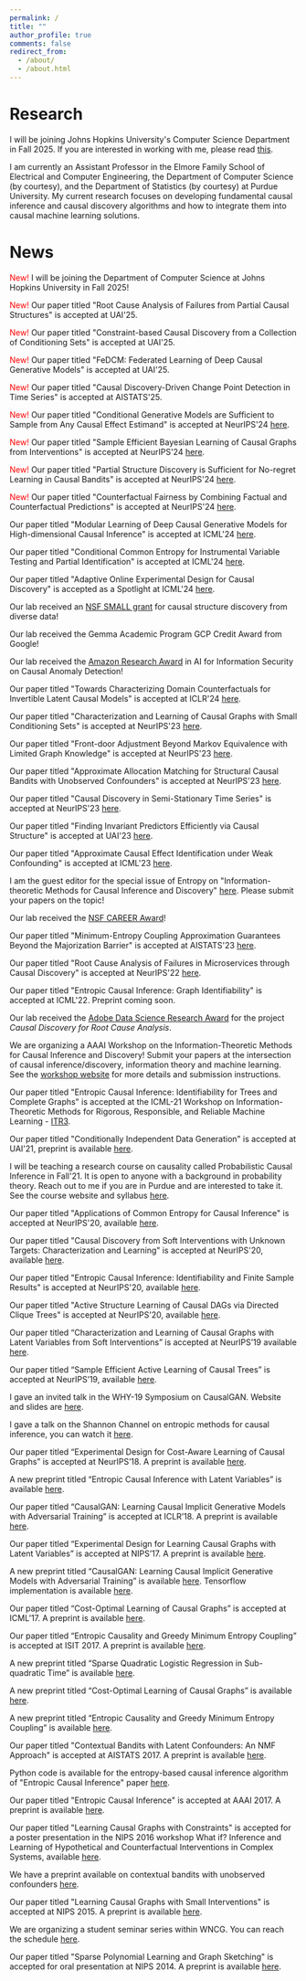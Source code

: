 ```yaml
---
permalink: /
title: ""
author_profile: true
comments: false
redirect_from: 
  - /about/
  - /about.html
---
```


Research
======
I will be joining Johns Hopkins University's Computer Science Department in Fall 2025. If you are interested in working with me, please read [this](https://www.muratkocaoglu.com/prospective).

I am currently an Assistant Professor in the Elmore Family School of Electrical and Computer Engineering, the Department of Computer Science (by courtesy), and the Department of Statistics (by courtesy) at Purdue University.  My current research focuses on developing fundamental causal inference and causal discovery algorithms and how to integrate them into causal machine learning solutions.  

News
======
<span style="color:red"> New! </span> I will be joining the Department of Computer Science at Johns Hopkins University in Fall 2025!

<span style="color:red"> New! </span> Our paper titled "Root Cause Analysis of Failures from Partial Causal Structures" is accepted at UAI'25.

<span style="color:red"> New! </span> Our paper titled "Constraint-based Causal Discovery from a Collection of Conditioning Sets" is accepted at UAI'25.

<span style="color:red"> New! </span> Our paper titled "FeDCM: Federated Learning of Deep Causal Generative Models" is accepted at UAI'25.

<span style="color:red"> New! </span> Our paper titled "Causal Discovery-Driven Change Point Detection in Time Series" is accepted at AISTATS'25.

<span style="color:red"> New! </span> Our paper titled "Conditional Generative Models are Sufficient to Sample from Any Causal Effect Estimand" is accepted at NeurIPS'24 [here](https://openreview.net/forum?id=vymkuBMLlh).

<span style="color:red"> New! </span> Our paper titled "Sample Efficient Bayesian Learning of Causal Graphs from Interventions" is accepted at NeurIPS'24 [here](https://openreview.net/forum?id=RfSvAom7sS).

<span style="color:red"> New! </span> Our paper titled "Partial Structure Discovery is Sufficient for No-regret Learning in Causal Bandits" is accepted at NeurIPS'24 [here](https://openreview.net/forum?id=uM3rQ14iex).

<span style="color:red"> New! </span> Our paper titled "Counterfactual Fairness by Combining Factual and Counterfactual Predictions" is accepted at NeurIPS'24 [here](https://openreview.net/forum?id=J0Itri0UiN).

Our paper titled "Modular Learning of Deep Causal Generative Models for High-dimensional Causal Inference" is accepted at ICML'24 [here](https://proceedings.mlr.press/v235/rahman24a.html).

Our paper titled "Conditional Common Entropy for Instrumental Variable Testing and Partial Identification" is accepted at ICML'24 [here](https://proceedings.mlr.press/v235/jiang24b.html).

Our paper titled "Adaptive Online Experimental Design for Causal Discovery" is accepted as a Spotlight at ICML'24 [here](https://openreview.net/forum?id=nJzf3TVnOn).

Our lab received an [NSF SMALL grant](https://www.nsf.gov/awardsearch/showAward?AWD_ID=2348717&HistoricalAwards=false) for causal structure discovery from diverse data!

Our lab received the Gemma Academic Program GCP Credit Award from Google!

Our lab received the [Amazon Research Award](https://www.amazon.science/research-awards/recipients/murat-kocaoglu) in AI for Information Security on Causal Anomaly Detection!

Our paper titled "Towards Characterizing Domain Counterfactuals for Invertible Latent Causal Models" is accepted at ICLR'24 [here](https://openreview.net/forum?id=v1VvCWJAL8).

Our paper titled "Characterization and Learning of Causal Graphs with Small Conditioning Sets" is accepted at NeurIPS'23 [here](https://openreview.net/forum?id=cANkPsVtsw).

Our paper titled "Front-door Adjustment Beyond Markov Equivalence with Limited Graph Knowledge" is accepted at NeurIPS'23 [here](https://openreview.net/forum?id=h3kuB4z2G9).

Our paper titled "Approximate Allocation Matching for Structural Causal Bandits with Unobserved Confounders" is accepted at NeurIPS'23 [here](https://openreview.net/forum?id=Q3CRHnttxW).

Our paper titled "Causal Discovery in Semi-Stationary Time Series" is accepted at NeurIPS'23 [here](https://openreview.net/forum?id=dYeUvLUxBQ).

Our paper titled "Finding Invariant Predictors Efficiently via Causal Structure" is accepted at UAI'23 [here](https://proceedings.mlr.press/v216/lee23a.html).

Our paper titled "Approximate Causal Effect Identification under Weak Confounding" is accepted at ICML'23 [here](https://openreview.net/pdf?id=iRBKUnIjR2).

I am the guest editor for the special issue of Entropy on "Information-theoretic Methods for Causal Inference and Discovery" [here](https://www.mdpi.com/journal/entropy/special_issues/253LDBW7Y9). Please submit your papers on the topic! 

Our lab received the [NSF CAREER Award](https://www.nsf.gov/awardsearch/showAward?AWD_ID=2239375)! 

Our paper titled "Minimum-Entropy Coupling Approximation Guarantees Beyond the Majorization Barrier" is accepted at AISTATS'23 [here](https://proceedings.mlr.press/v206/compton23a/compton23a.pdf). 

Our paper titled "Root Cause Analysis of Failures in Microservices through Causal Discovery" is accepted at NeurIPS'22 [here](https://openreview.net/pdf?id=weoLjoYFvXY).

Our paper titled "Entropic Causal Inference: Graph Identifiability" is accepted at ICML'22. Preprint coming soon.
<!--- <span style="color:red"> New! </span> I am looking for PhD students to start in Fall-22, who are enthusiastic and motivated to do fundamental research in causal inference, causal discovery with applications in machine learning and reinforcement learning. Students from under-represented minorities are encouraged to apply. --->

Our lab received the [Adobe Data Science Research Award](https://research.adobe.com/data-science-research-awards/) for the project _Causal Discovery for Root Cause Analysis_. 

We are organizing a AAAI Workshop on the Information-Theoretic Methods for Causal Inference and Discovery! Submit your papers at the intersection of causal inference/discovery, information theory and machine learning. See the [workshop website](https://sites.google.com/view/itci22) for more details and submission instructions. 

Our paper titled "Entropic Causal Inference: Identifiability for Trees and Complete Graphs" is accepted at the ICML-21 Workshop on Information-Theoretic Methods for Rigorous, Responsible, and Reliable Machine Learning - [ITR3](https://sites.google.com/view/itr3).

Our paper titled "Conditionally Independent Data Generation" is accepted at UAI'21, preprint is available [here](https://www.auai.org/uai2021/pdf/uai2021.768.preliminary.pdf). 

I will be teaching a research course on causality called Probabilistic Causal Inference in Fall'21. It is open to anyone with a background in probability theory. Reach out to me if you are in Purdue and are interested to take it. See the course website and syllabus [here](https://www.muratkocaoglu.com/ece695).

Our paper titled "Applications of Common Entropy for Causal Inference" is accepted at NeurIPS'20, available [here](https://papers.nips.cc/paper/2020/hash/cae7115f44837c806c9b23ed00a1a28a-Abstract.html).

Our paper titled "Causal Discovery from Soft Interventions with Unknown Targets: Characterization and Learning" is accepted at NeurIPS'20, available [here](https://papers.nips.cc/paper/2020/hash/6cd9313ed34ef58bad3fdd504355e72c-Abstract.html).

Our paper titled "Entropic Causal Inference: Identifiability and Finite Sample Results" is accepted at NeurIPS'20, available [here](https://papers.nips.cc/paper/2020/hash/a979ca2444b34449a2c80b012749e9cd-Abstract.html).

Our paper titled "Active Structure Learning of Causal DAGs via Directed Clique Trees" is accepted at NeurIPS'20, available [here](https://papers.nips.cc/paper/2020/hash/f57bd0a58e953e5c43cd4a4e5af46138-Abstract.html).

Our paper titled “Characterization and Learning of Causal Graphs with Latent Variables from Soft Interventions” is accepted at NeurIPS’19 available [here](https://causalai.net/r47.pdf).

Our paper titled “Sample Efficient Active Learning of Causal Trees” is accepted at NeurIPS’19, available [here](https://papers.nips.cc/paper/2019/hash/5ee5605917626676f6a285fa4c10f7b0-Abstract.html).

I gave an invited talk in the WHY-19 Symposium on CausalGAN. Website and slides are [here](https://why19.causalai.net/).

I gave a talk on the Shannon Channel on entropic methods for causal inference, you can watch it [here](https://www.youtube.com/watch?v=Czk3aczfZlk).

Our paper titled “Experimental Design for Cost-Aware Learning of Causal Graphs” is accepted at NeurIPS’18. A preprint is available [here](https://arxiv.org/pdf/1810.11867).

A new preprint titled “Entropic Causal Inference with Latent Variables” is available [here](https://arxiv.org/pdf/1807.10399.pdf).

Our paper titled “CausalGAN: Learning Causal Implicit Generative Models with Adversarial Training” is accepted at ICLR’18. A preprint is available [here](https://arxiv.org/abs/1709.02023).

Our paper titled “Experimental Design for Learning Causal Graphs with Latent Variables” is accepted at NIPS’17. A preprint is available [here](https://docs.google.com/a/utexas.edu/viewer?a=v&pid=sites&srcid=dXRleGFzLmVkdXxta29jYW9nbHV8Z3g6MjkxNTQ4YmE4YWNjYzJiYg).

A new preprint titled “CausalGAN: Learning Causal Implicit Generative Models with Adversarial Training” is available [here](http://arxiv.org/abs/1709.02023). Tensorflow implementation is available [here](https://github.com/mkocaoglu/CausalGAN).

Our paper titled “Cost-Optimal Learning of Causal Graphs” is accepted at ICML’17. A preprint is available [here](https://arxiv.org/pdf/1703.02645.pdf).

Our paper titled “Entropic Causality and Greedy Minimum Entropy Coupling” is accepted at ISIT 2017. A preprint is available [here](https://arxiv.org/abs/1701.08254).

A new preprint titled “Sparse Quadratic Logistic Regression in Sub-quadratic Time” is available [here](https://arxiv.org/pdf/1703.02682.pdf).

A new preprint titled “Cost-Optimal Learning of Causal Graphs” is available [here](https://arxiv.org/pdf/1703.02645.pdf).

A new preprint titled “Entropic Causality and Greedy Minimum Entropy Coupling” is available [here](https://drive.google.com/file/d/0B6FCKgrwBmezXzhFZ3kyc3A4Q00/view).

Our paper titled "Contextual Bandits with Latent Confounders: An NMF Approach" is accepted at AISTATS 2017. A preprint is available [here](https://arxiv.org/pdf/1606.00119v3.pdf).

Python code is available for the entropy-based causal inference algorithm of "Entropic Causal Inference" paper [here](https://github.com/mkocaoglu/Entropic-Causality).

Our paper titled "Entropic Causal Inference" is accepted at AAAI 2017. A preprint is available [here](https://drive.google.com/file/d/0B6FCKgrwBmezZHQtUmhucXZmNHc).

Our paper titled "Learning Causal Graphs with Constraints" is accepted for a poster presentation in the NIPS 2016 workshop What if? Inference and Learning of Hypothetical and Counterfactual Interventions in Complex Systems, available [here](https://sites.google.com/site/whatif2016nips/home).

We have a preprint available on contextual bandits with unobserved confounders [here](https://arxiv.org/abs/1606.00119).

Our paper titled "Learning Causal Graphs with Small Interventions" is accepted at NIPS 2015. A preprint is available [here](https://arxiv.org/pdf/1511.00041).

We are organizing a student seminar series within WNCG. You can reach the schedule [here](https://sites.google.com/site/wncgreading/).

Our paper titled "Sparse Polynomial Learning and Graph Sketching" is accepted for oral presentation at NIPS 2014. A preprint is available [here](https://arxiv.org/pdf/1402.3902).
